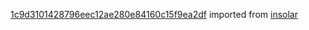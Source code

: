 [1c9d3101428796eec12ae280e84160c15f9ea2df](https://github.com/insolar/insolar/commit/1c9d3101428796eec12ae280e84160c15f9ea2df) imported from [insolar](https://github.com/insolar/insolar)
